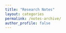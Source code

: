 ```yaml
---
title: "Research Notes"
layout: categories
permalink: /notes-archive/
author_profile: false
---
```

